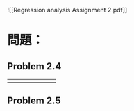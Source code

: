 ![[Regression analysis Assignment 2.pdf]] 
# 問題：
## Problem 2.4


|     |     |     |     |     |     |     |
| --- | --- | --- | --- | --- | --- | --- |
|     |     |     |     |     |     |     |

## Problem 2.5
